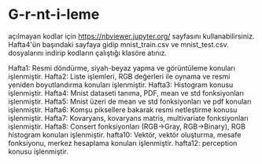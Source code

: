 # G-r-nt-i-leme
açılmayan kodlar için https://nbviewer.jupyter.org/ sayfasını kullanabilirsiniz.
Hafta4'ün başındaki sayfaya gidip mnist_train.csv ve mnist_test.csv. dosyalarını indirip kodların çalıştığı klasöre atınız.

Hafta1: Resmi döndürme, siyah-beyaz yapma ve görüntüleme konuları işlenmiştir.
Hafta2: Liste işlemleri, RGB değerleri ile oynama ve resmi yeniden boyutlandırma konuları işlenmiştir.
Hafta3: Histogram konusu işlenmiştir.
Hafta4: Mnist dataseti tanıma, PDF, mean ve std fonksiyonları işlenmiştir.
Hafta5: Mnist üzeri de mean ve std fonksiyonları ve pdf konuları işlenmiştir.
Hafta6: Komşu piksellere bakarak resmi netleştirme konusu işlenmiştir.
Hafta7: Kovaryans, kovaryans matris, multivariate fonksiyonları işlenmiştir.
Hafta8: Consert fonksiyonları (RGB->Gray, RGB->Binary), RGB histogram konuları işlenmiştir.
hafta10: Vektör, vektör oluşturma, mesafe fonksiyonu, merkez hesaplama konuları işlenmiştir.
hafta12: perception konusu işlenmiştir.
